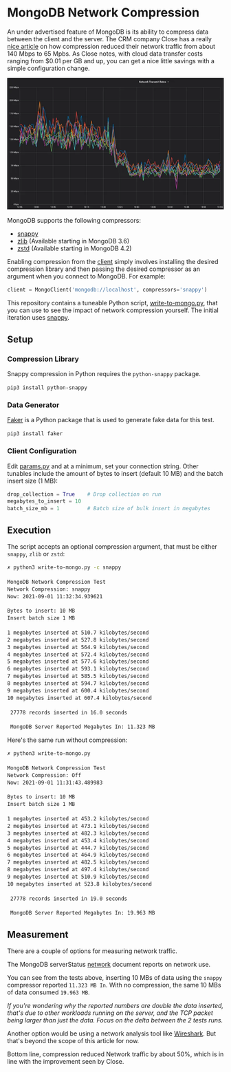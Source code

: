 # MongoDB Network Compression

An under advertised feature of MongoDB is its ability to compress data between the client and the server. The CRM company Close has a really [nice article](https://making.close.com/posts/mongodb-network-compression) on how compression reduced their network traffic from about 140 Mbps to 65 Mpbs. As Close notes, with cloud data transfer costs ranging from $0.01 per GB and up, you can get a nice little savings with a simple configuration change. 

![mongodb-network-compression-chart](img/mongodb-network-compression-chart.webp)

MongoDB supports the following compressors:

* [snappy](https://docs.mongodb.com/manual/reference/glossary/#std-term-snappy)
* [zlib](https://docs.mongodb.com/manual/reference/glossary/#std-term-zlib) (Available starting in MongoDB 3.6)
* [zstd](https://docs.mongodb.com/manual/reference/glossary/#std-term-zlib) (Available starting in MongoDB 4.2)

Enabling compression from the [client](https://pymongo.readthedocs.io/en/stable/api/pymongo/mongo_client.html) simply involves installing the desired compression library and then passing the desired compressor as an argument when you connect to MongoDB. For example:

```PYTHON
client = MongoClient('mongodb://localhost', compressors='snappy')
```


This repository contains a tuneable Python script, [write-to-mongo.py](write-to-mongo.py), that you can use to see the impact of network compression yourself. The initial iteration uses [snappy](https://docs.mongodb.com/manual/reference/glossary/#std-term-snappy).





## Setup

### Compression Library
Snappy compression in Python requires the `python-snappy` package.

```pip3 install python-snappy```

### Data Generator
[Faker](https://faker.readthedocs.io/en/master/) is a Python package that is used to generate fake data for this test.

```pip3 install faker ```


### Client Configuration

Edit [params.py](params.py) and at a minimum, set your connection string. Other tunables include the amount of bytes to insert (default 10 MB) and the batch insert size (1 MB):

``` PYTHON
drop_collection = True    # Drop collection on run
megabytes_to_insert = 10
batch_size_mb = 1         # Batch size of bulk insert in megabytes
```

## Execution

The script accepts an optional compression argument, that must be either `snappy`, `zlib` or `zstd`:


```ZSH
✗ python3 write-to-mongo.py -c snappy

MongoDB Network Compression Test
Network Compression: snappy
Now: 2021-09-01 11:32:34.939621

Bytes to insert: 10 MB
Insert batch size 1 MB

1 megabytes inserted at 510.7 kilobytes/second
2 megabytes inserted at 527.8 kilobytes/second
3 megabytes inserted at 564.9 kilobytes/second
4 megabytes inserted at 572.4 kilobytes/second
5 megabytes inserted at 577.6 kilobytes/second
6 megabytes inserted at 593.1 kilobytes/second
7 megabytes inserted at 585.5 kilobytes/second
8 megabytes inserted at 594.7 kilobytes/second
9 megabytes inserted at 600.4 kilobytes/second
10 megabytes inserted at 607.4 kilobytes/second

 27778 records inserted in 16.0 seconds

 MongoDB Server Reported Megabytes In: 11.323 MB
```

Here's the same run without compression:

```zsh
✗ python3 write-to-mongo.py

MongoDB Network Compression Test
Network Compression: Off
Now: 2021-09-01 11:31:43.489983

Bytes to insert: 10 MB
Insert batch size 1 MB

1 megabytes inserted at 453.2 kilobytes/second
2 megabytes inserted at 473.1 kilobytes/second
3 megabytes inserted at 482.3 kilobytes/second
4 megabytes inserted at 453.4 kilobytes/second
5 megabytes inserted at 444.7 kilobytes/second
6 megabytes inserted at 464.9 kilobytes/second
7 megabytes inserted at 482.5 kilobytes/second
8 megabytes inserted at 497.4 kilobytes/second
9 megabytes inserted at 510.9 kilobytes/second
10 megabytes inserted at 523.8 kilobytes/second

 27778 records inserted in 19.0 seconds

 MongoDB Server Reported Megabytes In: 19.963 MB
 ```

## Measurement

There are a couple of options for measuring network traffic. 

The MongoDB serverStatus [network](https://docs.mongodb.com/manual/reference/command/serverStatus/#network) document reports on network use.

You can see from the tests above, inserting 10 MBs of data using the `snappy` compressor reported `11.323 MB In`. With no compression, the same 10 MBs of data consumed `19.963 MB`.

_If you're wondering why the reported numbers are double the data inserted, that's due to other workloads running on the server, and the TCP packet being larger than just the data. Focus on the delta between the 2 tests runs._

Another option would be using a network analysis tool like [Wireshark](https://www.wireshark.org/). But that's beyond the scope of this article for now.

Bottom line, compression reduced Network traffic by about 50%, which is in line with the improvement seen by Close. 



